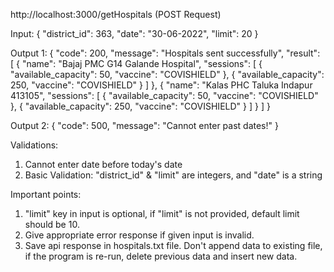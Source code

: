 http://localhost:3000/getHospitals (POST Request)

Input:
{
    "district_id": 363,
    "date": "30-06-2022",
    "limit": 20
}

Output 1:
{
    "code": 200,
    "message": "Hospitals sent successfully",
    "result": [
        {
            "name": "Bajaj PMC G14 Galande Hospital",
            "sessions": [
                {
                    "available_capacity": 50,
                    "vaccine": "COVISHIELD"
                },
                {
                    "available_capacity": 250,
                    "vaccine": "COVISHIELD"
                }
            ]
        },
        {
            "name": "Kalas PHC Taluka Indapur 413105",
            "sessions": [
                {
                    "available_capacity": 50,
                    "vaccine": "COVISHIELD"
                },
                {
                    "available_capacity": 250,
                    "vaccine": "COVISHIELD"
                }
                ]
        }
    ]
}

Output 2:
{
    "code": 500,
    "message": "Cannot enter past dates!"
}


Validations:
1. Cannot enter date before today's date
2. Basic Validation: "district_id" & "limit" are integers, and "date" is a string

Important points: 
1. "limit" key in input is optional, if "limit" is not provided, default limit should be 10.
2. Give appropriate error response if given input is invalid.
3. Save api response in hospitals.txt file. Don't append data to existing file, if the program is re-run, delete previous data and insert new data.
